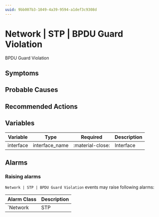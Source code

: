```yaml
---
uuid: 9bb007b3-1049-4a39-9594-a1def3c9308d
---
```

# Network | STP | BPDU Guard Violation

BPDU Guard Violation

## Symptoms

## Probable Causes

## Recommended Actions

## Variables

Variable | Type | Required | Description
--- | --- | --- | ---
interface | interface_name | :material-close: | Interface

## Alarms

### Raising alarms

`Network | STP | BPDU Guard Violation` events may raise following alarms:

Alarm Class | Description
--- | ---
`Network | STP | BPDU Guard Violation` | dispose
